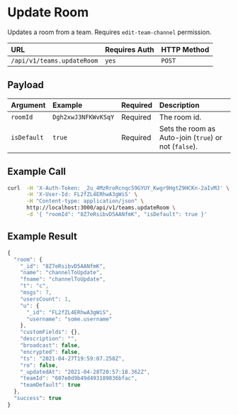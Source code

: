 # Update Room

Updates a room from a team. Requires `edit-team-channel` permission.

| URL | Requires Auth | HTTP Method |
| :--- | :--- | :--- |
| `/api/v1/teams.updateRoom` | `yes` | `POST` |

## Payload

| Argument | Example | Required | Description |
| :--- | :--- | :--- | :--- |
| `roomId` | `Dgh2xwJ3NFKWvKSqY` | Required | The room id. |
| `isDefault` | `true` | Required | Sets the room as Auto-join \(`true`\) or not \(`false`\). |

## Example Call

```bash
curl  -H 'X-Auth-Token: _2u_4MzRroRcnqc59GYUY_Kwgr9HgtZ9HCKn-2aIvMJ' \
      -H 'X-User-Id: FL2fZL4ERhwA3gWiS' \
      -H "Content-type: application/json" \
      http://localhost:3000/api/v1/teams.updateRoom \
      -d '{ "roomId": "8Z7eRsibvD5AANfmK", "isDefault": true }'
```

## Example Result

```javascript
{
  "room": {
    "_id": "8Z7eRsibvD5AANfmK",
    "name": "channelToUpdate",
    "fname": "channelToUpdate",
    "t": "c",
    "msgs": 7,
    "usersCount": 1,
    "u": {
      "_id": "FL2fZL4ERhwA3gWiS",
      "username": "some.username"
    },
    "customFields": {},
    "description": "",
    "broadcast": false,
    "encrypted": false,
    "ts": "2021-04-27T19:59:07.258Z",
    "ro": false,
    "_updatedAt": "2021-04-28T20:57:18.362Z",
    "teamId": "607e0d9b49d493189836bfac",
    "teamDefault": true
  },
  "success": true
}
```

